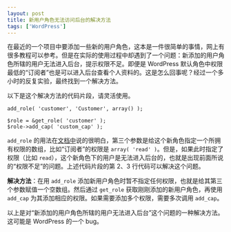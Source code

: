 ```yaml
---
layout: post
title: 新用户角色无法访问后台的解决方法
tags: ['WordPress']
---
```


在最近的一个项目中要添加一些新的用户角色，这本是一件很简单的事情，网上有很多教程可以参考。但是在实际的使用过程中却遇到了一个问题：新添加的用户角色所辖的用户无法进入后台，提示权限不足。即便是 WordPress 默认角色中权限最低的“订阅者”也是可以进入后台查看个人资料的。这是怎么回事呢？经过一个多小时的反复实验，最终找到一个解决方法。

以下是这个解决方法的代码片段，请灵活使用。

    add_role( 'customer', 'Customer', array() );

    $role = &get_role( 'customer' );
    $role->add_cap( 'custom_cap' );

`add_role` 的用法在[文档中](http://codex.wordpress.org/Function_Reference/add_role)说的很明白，第三个参数是给这个新角色指定一个所拥有权限的数组，比如“订阅者”的权限是 `array( 'read' )`。但是，如果此时指定了权限（比如 `read`），这个新角色下的用户是无法进入后台的，也就是出现前面所说的“权限不足”的问题。上述代码片段的第 2、3 行代码可以解决这个问题。

**解决方法**：在用 `add_role` 添加新用户角色时暂不指定任何权限，也就是给其第三个参数赋值一个空数组。然后通过 `get_role` 获取刚刚添加的新用户角色，再使用 `add_cap` 为其添加相应的权限。如果需要添加多个权限，需要多次调用 `add_cap`。

以上是对“新添加的用户角色所辖的用户无法进入后台”这个问题的一种解决方法。这可能是 WordPress 的一个 bug。
